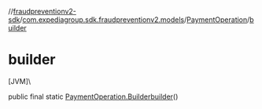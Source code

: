 //[fraudpreventionv2-sdk](../../../index.md)/[com.expediagroup.sdk.fraudpreventionv2.models](../index.md)/[PaymentOperation](index.md)/[builder](builder.md)

# builder

[JVM]\

public final static [PaymentOperation.Builder](-builder/index.md)[builder](builder.md)()
